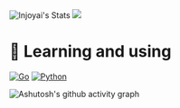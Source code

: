
<img src="https://github-readme-stats.vercel.app/api?username=injoyai&hide=issues&title_color=333&text_color=777" alt="Injoyai's Stats" >

 <img src="https://github-readme-stats-two-theta-93.vercel.app/api/top-langs/?username=injoyai&theme=gray&layout=compact&langs_count=10" />
 
# 🌱 Learning and using
[![Go](https://img.shields.io/badge/go-%2300ADD8.svg?style=for-the-badge&logo=go&logoColor=white)](https://go.dev/)
[![Python](https://img.shields.io/badge/python-3670A0?style=for-the-badge&logo=python&logoColor=ffdd54)](https://www.python.org/)

![Ashutosh's github activity graph](https://github-readme-activity-graph.vercel.app/graph?username=injoyai&theme=react-dark)



